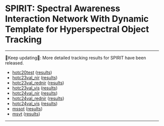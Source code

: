 # SPIRIT: Spectral Awareness Interaction Network With Dynamic Template for Hyperspectral Object Tracking
--------------------------------------------------------------------------------------

:running:Keep updating:running:: More detailed tracking results for SPIRIT have been released.
- [hotc20test](https://www.hsitracking.com/) ([results](https://github.com/YZCU/SENSE/tree/master/tracking_results))
- [hotc23val_nir](https://www.hsitracking.com/) ([results](https://github.com/YZCU/SENSE/tree/master/tracking_results))
- [hotc23val_rednir](https://www.hsitracking.com/) ([results](https://github.com/YZCU/SENSE/tree/master/tracking_results))
- [hotc23val_vis](https://www.hsitracking.com/) ([results](https://github.com/YZCU/SENSE/tree/master/tracking_results))
- [hotc24val_nir](https://www.hsitracking.com/) ([results](https://github.com/YZCU/SENSE/tree/master/tracking_results))
- [hotc24val_rednir](https://www.hsitracking.com/) ([results](https://github.com/YZCU/SENSE/tree/master/tracking_results))
- [hotc24val_vis](https://www.hsitracking.com/) ([results](https://github.com/YZCU/SENSE/tree/master/tracking_results))
- [mssot](https://www.sciencedirect.com/science/article/pii/S0924271623002551) ([results](https://github.com/YZCU/SENSE/tree/master/tracking_results))
- [msvt](https://www.sciencedirect.com/science/article/pii/S0924271621002860) ([results](https://github.com/YZCU/SENSE/tree/master/tracking_results))

--------------------------------------------------------------------------------------
